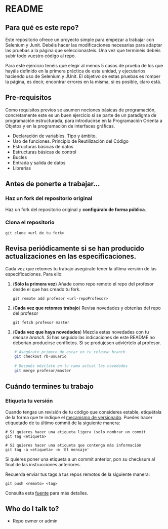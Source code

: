 # README

## Para qué es este repo?

Este repositorio ofrece un proyecto simple para empezar a trabajar con Selenium y Junit. 
Debéis hacer las modificaciones necesarias para adaptar las pruebas a la página que seleccionasteis. Una vez que terminéis debéis subir todo vuestro código al repo. 

Para este ejercicio tenéis que elegir al menos 5 casos de prueba de los que hayáis definido
en la primera práctica de esta unidad, y ejecutarlos haciendo uso de Selenium y JUnit.
El objetivo de estas pruebas es romper la página, es decir, encontrar errores en la misma, si
es posible, claro está.


## Pre-requisitos

Como requisitos previos se asumen nociones básicas de programación, concretamente este es un buen ejercicio si se parte de un paradigma de programación estructurada, para introducirse en la Programación Orienta a Objetos y en la programación de interfaces gráficas. 

* Declaración de variables. Tipo y ámbito.
* Uso de funciones. Principio de Reutilización del Código
* Estructuras básicas de datos
* Estructuras básicas de control
* Bucles
* Entrada y salida de datos
* Librerías


## Antes de ponerte a trabajar...

### Haz un fork del repositorio original

Haz un fork del repositorio original y **configúralo de forma pública**.

### Clona el repositorio

```
git clone <url de tu fork>
```

## Revisa periódicamente si se han producido actualizaciones en las especificaciones.

Cada vez que retomes tu trabajo asegúrate tener la última versión de las especificaciones. Para ello:

1. (**Sólo la primera vez**) Añade como repo remoto el repo del profesor desde el que has creado tu fork.

    `git remote add profesor <url-repoProfesor>`

2. (**Cada vez que retomes trabajo**) Revisa novedades y obtenlas del repo del profesor

    `git fetch profesor master`

3. (**Cada vez que haya novedades**) Mezcla estas novedades con tu *release branch*. Si has seguido las indicaciones de este README no deberían producirse conflictos. Si se produjesen adviértelo al profesor.

```bash
    # Asegúrate primero de estar en tu release branch
    git checkout rb-usuario
    
    # Después mézclate en tu rama actual las novedades
    git merge profesor/master
```


## Cuándo termines tu trabajo

### Etiqueta tu versión

Cuando tengas un revisión de tu código que consideres estable, etiquétala de la forma que te indique el [mecanismo de versionado](doc/README.md). 
Puedes hacer etiquetado de tu último commit de la siguiente manera:

```
# Si quieres hacer una etiqueta ligera (solo nombrar un commit
git tag <etiqueta>

# Si quieres hacer una etiqueta que contenga más información
git tag -a <etiqueta> -m 'El mensaje'
```

Si quieres poner una etiqueta a un commit anterior, pon su checksum al final de las instrucciones anteriores.

Recuerda enviar tus tags a tus repos remotos de la siguiente manera:

```
git push <remoto> <tag>
```

Consulta esta [fuente](https://git-scm.com/book/es/v2/Fundamentos-de-Git-Etiquetado) para más detalles.


## Who do I talk to?

* Repo owner or admin